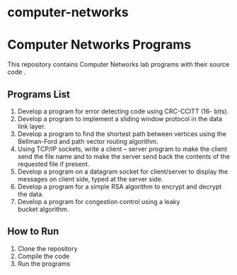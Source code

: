 # computer-networks
# Computer Networks Programs
This repository contains Computer Networks lab programs with their source code .

## Programs List
1. Develop a program for error detecting code using CRC-CCITT (16- bits).
2. Develop a program to implement a sliding window protocol in the data link layer.
3. Develop a program to find the shortest path between vertices using the Bellman-Ford and path 
vector routing algorithm.
4. Using TCP/IP sockets, write a client – server program to make the client send the file name 
and to make the server send back the contents of the requested file if present.
5. Develop a program on a datagram socket for client/server to display the messages on client 
side, typed at the server side.
6. Develop a program for a simple RSA algorithm to encrypt and decrypt the data.
7.  Develop a program for congestion control using a leaky bucket algorithm.

## How to Run
1. Clone the repository
2. Compile the code
3. Run the programs

